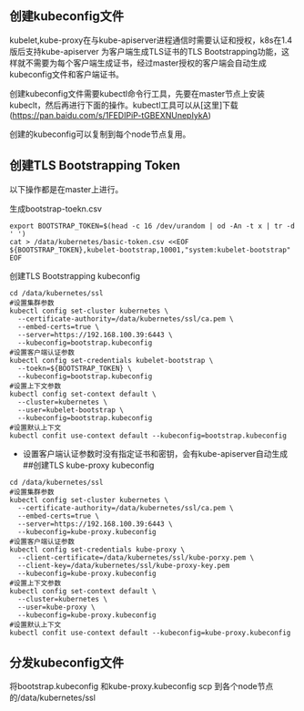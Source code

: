## 创建kubeconfig文件

kubelet,kube-proxy在与kube-apiserver进程通信时需要认证和授权，k8s在1.4版后支持kube-apiserver 为客户端生成TLS证书的TLS Bootstrapping功能，这样就不需要为每个客户端生成证书，经过master授权的客户端会自动生成kubeconfig文件和客户端证书。

创建kubeconfig文件需要kubectl命令行工具，先要在master节点上安装kubeclt，然后再进行下面的操作。kubectl工具可以从[这里]下载(https://pan.baidu.com/s/1FEDIPiP-tGBEXNUnepIykA)

创建的kubeconfig可以复制到每个node节点复用。

## 创建TLS Bootstrapping Token

以下操作都是在master上进行。

生成bootstrap-toekn.csv
```
export BOOTSTRAP_TOKEN=$(head -c 16 /dev/urandom | od -An -t x | tr -d ' ')
cat > /data/kubernetes/basic-token.csv <<EOF
${BOOTSTRAP_TOKEN},kubelet-bootstrap,10001,"system:kubelet-bootstrap"
EOF
```
创建TLS Bootstrapping kubeconfig
```
cd /data/kubernetes/ssl
#设置集群参数
kubectl config set-cluster kubernetes \
  --certificate-authority=/data/kubernetes/ssl/ca.pem \
  --embed-certs=true \
  --server=https://192.168.100.39:6443 \
  --kubeconfig=bootstrap.kubeconfig
#设置客户端认证参数
kubectl config set-credentials kubelet-bootstrap \
  --toekn=${BOOTSTRAP_TOKEN} \
  --kubeconfig=bootstrap.kubeconfig
#设置上下文参数
kubectl config set-context default \
  --cluster=kubernetes \
  --user=kubelet-bootstrap \
  --kubeconfig=bootstrap.kubeconfig
#设置默认上下文
kubectl confit use-context default --kubeconfig=bootstrap.kubeconfig
```
- 设置客户端认证参数时没有指定证书和密钥，会有kube-apiserver自动生成
##创建TLS kube-proxy kubeconfig

```
cd /data/kubernetes/ssl
#设置集群参数
kubectl config set-cluster kubernetes \
  --certificate-authority=/data/kubernetes/ssl/ca.pem \
  --embed-certs=true \
  --server=https://192.168.100.39:6443 \
  --kubeconfig=kube-proxy.kubeconfig
#设置客户端认证参数
kubectl config set-credentials kube-proxy \
  --client-certificate=/data/kubernetes/ssl/kube-porxy.pem \
  --client-key=/data/kubernetes/ssl/kube-proxy-key.pem
  --kubeconfig=kube-proxy.kubeconfig
#设置上下文参数
kubectl config set-context default \
  --cluster=kubernetes \
  --user=kube-proxy \
  --kubeconfig=kube-proxy.kubeconfig
#设置默认上下文
kubectl confit use-context default --kubeconfig=kube-proxy.kubeconfig
```

## 分发kubeconfig文件

将bootstrap.kubeconfig 和kube-proxy.kubeconfig scp 到各个node节点的/data/kubernetes/ssl
